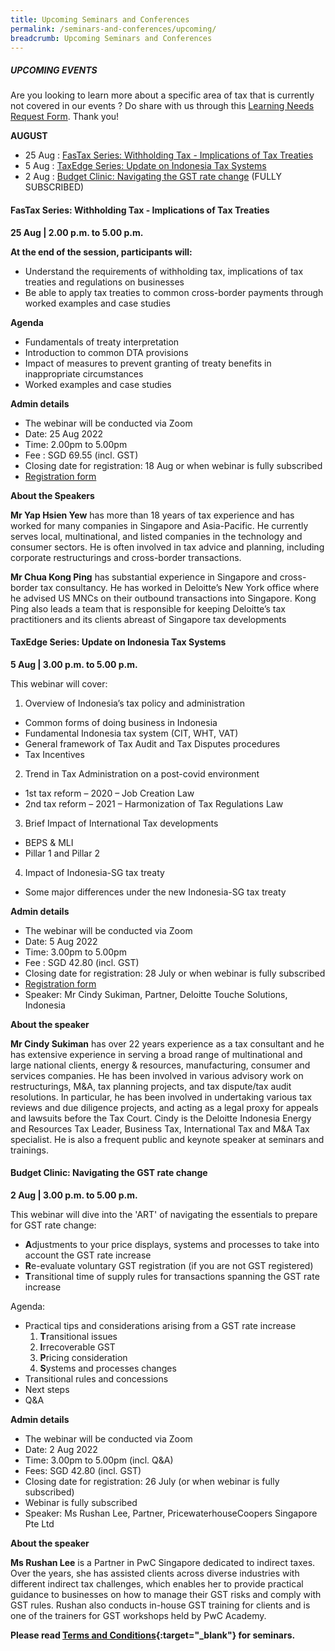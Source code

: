```yaml
---
title: Upcoming Seminars and Conferences
permalink: /seminars-and-conferences/upcoming/
breadcrumb: Upcoming Seminars and Conferences
---
```

##### **UPCOMING EVENTS**
Are you looking to learn more about a specific area of tax that is currently not covered in our events ? 
Do share with us through this [Learning Needs Request Form](https://form.gov.sg/5d2c51283703d80011e52615). Thank you!

**AUGUST**
* 25 Aug : [FasTax Series: Withholding Tax - Implications of Tax Treaties](/seminars-and-conferences/upcoming/#25Aug-ta-id)
* 5 Aug : [TaxEdge Series: Update on Indonesia Tax Systems](/seminars-and-conferences/upcoming/#5Aug-ta-id)
* 2 Aug : [Budget Clinic: Navigating the GST rate change](/seminars-and-conferences/upcoming/#2Aug-ta-id)  (FULLY SUBSCRIBED)


<a id="25Aug-ta-id"></a>
#### **FasTax Series: Withholding Tax - Implications of Tax Treaties**
**25 Aug | 2.00 p.m. to 5.00 p.m.**

**At the end of the session, participants will:**

* Understand the requirements of withholding tax, implications of tax treaties and regulations on businesses
* Be able to apply tax treaties to common cross-border payments through worked examples and case studies

**Agenda**

* Fundamentals of treaty interpretation
* Introduction to common DTA provisions
* Impact of measures to prevent granting of treaty benefits in inappropriate circumstances
* Worked examples and case studies

**Admin details**
* The webinar will be conducted via Zoom
* Date: 25 Aug 2022
* Time: 2.00pm to 5.00pm
* Fee :  SGD 69.55 (incl. GST)
* Closing date for registration: 18 Aug or when webinar is fully subscribed 
* [Registration form](https://form.gov.sg/62f9276d4493800012083545)

**About the Speakers** 

**Mr Yap Hsien Yew** has more than 18 years of tax experience and has worked for many companies in Singapore and Asia-Pacific. He currently serves local, multinational, and listed companies in the technology and consumer sectors. He is often involved in tax advice and planning, including corporate restructurings and cross-border transactions.

**Mr Chua Kong Ping** has substantial experience in Singapore and cross-border tax consultancy. He has worked in Deloitte’s New York office where he advised US MNCs on their outbound transactions into Singapore. Kong Ping also leads a team that is responsible for keeping Deloitte’s tax practitioners and its clients abreast of Singapore tax developments


<a id="5Aug-ta-id"></a>
#### **TaxEdge Series: Update on Indonesia Tax Systems**
**5 Aug | 3.00 p.m. to 5.00 p.m.**

This webinar will cover:

1) Overview of Indonesia’s tax policy and administration
* Common forms of doing business in Indonesia
* Fundamental Indonesia tax system (CIT, WHT, VAT)
* General framework of Tax Audit and Tax Disputes procedures
* Tax Incentives

2) Trend in Tax Administration on a post-covid environment
* 1st tax reform – 2020 – Job Creation Law
* 2nd tax reform – 2021 – Harmonization of Tax Regulations Law

3) Brief Impact of International Tax developments
* BEPS & MLI
* Pillar 1 and Pillar 2

4) Impact of Indonesia-SG tax treaty
* Some major differences under the new Indonesia-SG tax treaty

**Admin details**
* The webinar will be conducted via Zoom
* Date: 5 Aug 2022
* Time: 3.00pm to 5.00pm
* Fee :  SGD 42.80 (incl. GST)
* Closing date for registration: 28 July or when webinar is fully subscribed 
* [Registration form](https://form.gov.sg/62d77a7b7eb714001264ca19)
* Speaker: Mr Cindy Sukiman, Partner, Deloitte Touche Solutions, Indonesia

**About the speaker**

**Mr Cindy Sukiman** has over 22 years experience as a tax consultant and he has extensive experience in serving a broad range of multinational and large national clients, energy & resources, manufacturing, consumer and services companies. He has been involved in various advisory work on restructurings, M&A, tax planning projects, and tax dispute/tax audit resolutions. In particular, he has been involved in undertaking various tax reviews and due diligence projects, and acting as a legal proxy for appeals and lawsuits before the Tax Court. Cindy is the Deloitte Indonesia Energy and Resources Tax Leader, Business Tax, International Tax and M&A Tax specialist. He is also a frequent public and keynote speaker at seminars and trainings.

<a id="2Aug-ta-id"></a>
#### **Budget Clinic: Navigating the GST rate change**
**2 Aug | 3.00 p.m. to 5.00 p.m.**

This webinar will dive into the 'ART' of navigating the essentials to prepare for GST rate change:

* **A**djustments to your price displays, systems and processes to take into account the GST rate increase
* **R**e-evaluate voluntary GST registration (if you are not GST registered)
* **T**ransitional time of supply rules for transactions spanning the GST rate increase

Agenda:
* Practical tips and considerations arising from a GST rate increase
  1. **T**ransitional issues
  2. **I**rrecoverable GST
  3. **P**ricing consideration
  4. **S**ystems and processes changes
* Transitional rules and concessions
* Next steps
* Q&A

**Admin details**
* The webinar will be conducted via Zoom
* Date: 2 Aug 2022
* Time: 3.00pm to 5.00pm (incl. Q&A)
* Fees: SGD 42.80 (incl. GST)
* Closing date for registration: 26 July (or when webinar is fully subscribed)
* Webinar is fully subscribed
* Speaker: Ms Rushan Lee, Partner, PricewaterhouseCoopers Singapore Pte Ltd

**About the speaker**

**Ms Rushan Lee** is a Partner in PwC Singapore dedicated to indirect taxes. Over the years, she has assisted clients across diverse industries with different indirect tax challenges, which enables her to provide practical guidance to businesses on how to manage their GST risks and comply with GST rules. Rushan also conducts in-house GST training for clients and is one of the trainers for GST workshops held by PwC Academy.








**Please read [Terms and Conditions](https://production-iras-tax-academy.netlify.com/executive-tax-programmes/terms-and-conditions/){:target="_blank"} for seminars.**